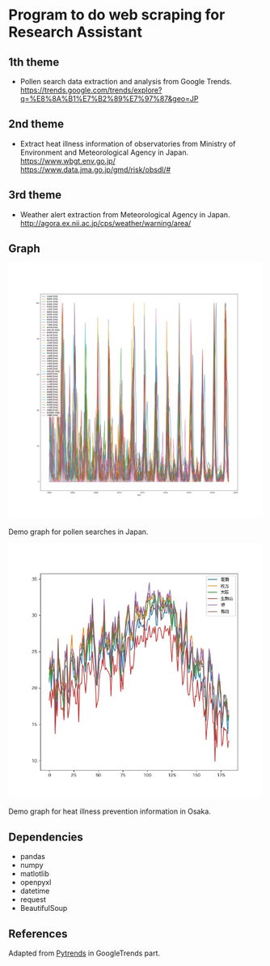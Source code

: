 # Program to do web scraping for Research Assistant

 <!-- Scrape Google Trend and Ministry of Environment in Japan -->

## 1th theme

- Pollen search data extraction and analysis from Google Trends.
https://trends.google.com/trends/explore?q=%E8%8A%B1%E7%B2%89%E7%97%87&geo=JP
## 2nd theme

- Extract heat illness information of observatories from Ministry of Environment and Meteorological Agency in Japan.
https://www.wbgt.env.go.jp/     https://www.data.jma.go.jp/gmd/risk/obsdl/#

## 3rd theme

- Weather alert extraction from Meteorological Agency in Japan.
http://agora.ex.nii.ac.jp/cps/weather/warning/area/

## Graph

![Pollen searches in Japan](./files/pollen_japan.jpg)

Demo graph for pollen searches in Japan.

![Illness prevention information in Osaka](./files/temp_date_osaka_day.jpg)

Demo graph for heat illness prevention information in Osaka.

## Dependencies

- pandas
- numpy
- matlotlib
- openpyxl
- datetime
- request
- BeautifulSoup

## References

Adapted from [Pytrends](https://pypi.org/project/pytrends/) in GoogleTrends part.

